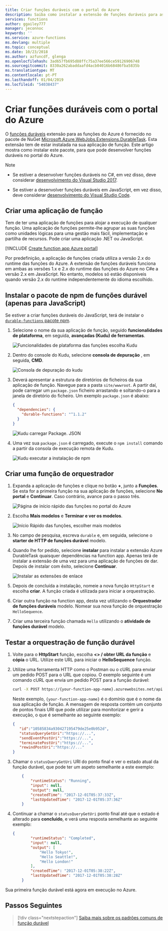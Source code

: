 ```yaml
---
title: Criar funções duráveis com o portal do Azure
description: Saiba como instalar a extensão de funções duráveis para as funções do Azure para desenvolvimento de portais.
services: functions
author: ggailey777
manager: jeconnoc
keywords: ''
ms.service: azure-functions
ms.devlang: multiple
ms.topic: conceptual
ms.date: 10/23/2018
ms.author: azfuncdf, glenga
ms.openlocfilehash: 3ad657fb695d88ffc75a37ee566ce59126906748
ms.sourcegitcommit: 8330a262abaddaafd4acb04016b68486fba5835b
ms.translationtype: MT
ms.contentlocale: pt-PT
ms.lasthandoff: 01/04/2019
ms.locfileid: "54038437"
---
```

# <a name="create-durable-functions-using-the-azure-portal"></a>Criar funções duráveis com o portal do Azure

O [funções duráveis](durable-functions-overview.md) extensão para as funções do Azure é fornecido no pacote de NuGet [Microsoft.Azure.WebJobs.Extensions.DurableTask](https://www.nuget.org/packages/Microsoft.Azure.WebJobs.Extensions.DurableTask). Esta extensão tem de estar instalada na sua aplicação de função. Este artigo mostra como instalar este pacote, para que pode desenvolver funções duráveis no portal do Azure.

>[!NOTE]
>
>* Se estiver a desenvolver funções duráveis no C#, em vez disso, deve considerar [desenvolvimento do Visual Studio 2017](durable-functions-create-first-csharp.md).
* Se estiver a desenvolver funções duráveis em JavaScript, em vez disso, deve considerar [desenvolvimento do Visual Studio Code](./quickstart-js-vscode.md).

## <a name="create-a-function-app"></a>Criar uma aplicação de função

Tem de ter uma aplicação de funções para alojar a execução de qualquer função. Uma aplicação de funções permite-lhe agrupar as suas funções como unidades lógicas para uma gestão mais fácil, implementação e partilha de recursos. Pode criar uma aplicação .NET ou JavaScript.

[!INCLUDE [Create function app Azure portal](../../../includes/functions-create-function-app-portal.md)]

Por predefinição, a aplicação de funções criada utiliza a versão 2.x do runtime das funções do Azure. A extensão de funções duráveis funciona em ambas as versões 1.x e 2.x do runtime das funções do Azure no C#e a versão 2.x em JavaScript. No entanto, modelos só estão disponíveis quando versão 2.x do runtime independentemente do idioma escolhido.

## <a name="install-the-durable-functions-npm-package-javascript-only"></a>Instalar o pacote de npm de funções durável (apenas para JavaScript)

Se estiver a criar funções duráveis do JavaScript, terá de instalar o [ `durable-functions` pacote npm](https://www.npmjs.com/package/durable-functions).

1. Selecione o nome da sua aplicação de função, seguido **funcionalidades de plataforma**, em seguida, **avançadas (Kudu) de ferramentas**.

   ![Funcionalidades de plataforma das funções escolha Kudu](./media/durable-functions-create-portal/function-app-platform-features-choose-kudu.png)

2. Dentro do console do Kudu, selecione **consola de depuração** , em seguida, **CMD**.

   ![Consola de depuração do kudu](./media/durable-functions-create-portal/kudu-choose-debug-console.png)

3. Deverá apresentar a estrutura de diretórios de ficheiros da sua aplicação de função. Navegue para a pasta `site/wwwroot`. A partir daí, pode carregar um `package.json` ficheiro arrastando e soltando-o para a janela de diretório do ficheiro. Um exemplo `package.json` é abaixo:

    ```json
    {
      "dependencies": {
        "durable-functions": "^1.1.2"
      }
    }
    ```

   ![Kudu carregar Package. JSON](./media/durable-functions-create-portal/kudu-choose-debug-console.png)

4. Uma vez sua `package.json` é carregado, execute o `npm install` comando a partir da consola de execução remota de Kudu.

   ![Kudu executar a instalação de npm](./media/durable-functions-create-portal/kudu-npm-install.png)

## <a name="create-an-orchestrator-function"></a>Criar uma função de orquestrador

1. Expanda a aplicação de funções e clique no botão **+**, junto a **Funções**. Se esta for a primeira função na sua aplicação de funções, selecione **No portal** e **Continuar**. Caso contrário, avance para o passo três.

   ![Página de início rápido das funções no portal do Azure](./media/durable-functions-create-portal/function-app-quickstart-choose-portal.png)

1. Escolha **Mais modelos** e **Terminar e ver os modelos**.

    ![Início Rápido das funções, escolher mais modelos](./media/durable-functions-create-portal/add-first-function.png)

1. No campo de pesquisa, escreva `durable` e, em seguida, selecione o **starter de HTTP de funções durável** modelo.

1. Quando lhe for pedido, selecione **instalar** para instalar a extensão Azure DurableTask quaisquer dependências na function app. Apenas terá de instalar a extensão de uma vez para uma aplicação de funções de dar. Depois de instalar com êxito, selecione **Continuar**.

    ![Instalar as extensões de enlace](./media/durable-functions-create-portal/install-durabletask-extension.png)

1. Depois de concluída a instalação, nomeie a nova função `HttpStart` e escolha **criar**. A função criada é utilizada para iniciar a orquestração.

1. Criar outra função na function app, desta vez utilizando o **Orquestrador de funções duráveis** modelo. Nomear sua nova função de orquestração `HelloSequence`.

1. Criar uma terceira função chamada `Hello` utilizando o **atividade de funções durável** modelo.

## <a name="test-the-durable-function-orchestration"></a>Testar a orquestração de função durável

1. Volte para o **HttpStart** função, escolha **<> / obter URL da função** e **cópia** o URL. Utilize este URL para iniciar o **HelloSequence** função.

1. Utilize uma ferramenta HTTP como o Postman ou o cURL para enviar um pedido POST para o URL que copiou. O exemplo seguinte é um comando cURL que envia um pedido POST para a função durável:

    ```bash
    curl -X POST https://{your-function-app-name}.azurewebsites.net/api/orchestrators/HelloSequence
    ```

    Neste exemplo, `{your-function-app-name}` é o domínio que é o nome da sua aplicação de função. A mensagem de resposta contém um conjunto de pontos finais URI que pode utilizar para monitorizar e gerir a execução, o que é semelhante ao seguinte exemplo:

    ```json
    {  
       "id":"10585834a930427195479de25e0b952d",
       "statusQueryGetUri":"https://...",
       "sendEventPostUri":"https://...",
       "terminatePostUri":"https://...",
       "rewindPostUri":"https://..."
    }
    ```

1. Chamar o `statusQueryGetUri` URI do ponto final e ver o estado atual da função durável, que pode ter um aspeto semelhante a este exemplo:

    ```json
        {
            "runtimeStatus": "Running",
            "input": null,
            "output": null,
            "createdTime": "2017-12-01T05:37:33Z",
            "lastUpdatedTime": "2017-12-01T05:37:36Z"
        }
    ```

1. Continuar a chamar o `statusQueryGetUri` ponto final até que o estado é alterado para **concluído**, e verá uma resposta semelhante ao seguinte exemplo:

    ```json
    {
            "runtimeStatus": "Completed",
            "input": null,
            "output": [
                "Hello Tokyo!",
                "Hello Seattle!",
                "Hello London!"
            ],
            "createdTime": "2017-12-01T05:38:22Z",
            "lastUpdatedTime": "2017-12-01T05:38:28Z"
        }
    ```

Sua primeira função durável está agora em execução no Azure.

## <a name="next-steps"></a>Passos Seguintes

> [!div class="nextstepaction"]
> [Saiba mais sobre os padrões comuns de função durável](durable-functions-concepts.md)
